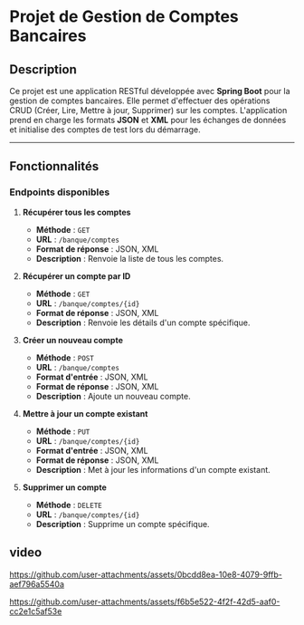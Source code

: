# Projet de Gestion de Comptes Bancaires

## Description

Ce projet est une application RESTful développée avec **Spring Boot** pour la gestion de comptes bancaires. Elle permet d'effectuer des opérations CRUD (Créer, Lire, Mettre à jour, Supprimer) sur les comptes. L'application prend en charge les formats **JSON** et **XML** pour les échanges de données et initialise des comptes de test lors du démarrage.

---

## Fonctionnalités

### Endpoints disponibles

1. **Récupérer tous les comptes**
   - **Méthode** : `GET`
   - **URL** : `/banque/comptes`
   - **Format de réponse** : JSON, XML
   - **Description** : Renvoie la liste de tous les comptes.

2. **Récupérer un compte par ID**
   - **Méthode** : `GET`
   - **URL** : `/banque/comptes/{id}`
   - **Format de réponse** : JSON, XML
   - **Description** : Renvoie les détails d'un compte spécifique.

3. **Créer un nouveau compte**
   - **Méthode** : `POST`
   - **URL** : `/banque/comptes`
   - **Format d'entrée** : JSON, XML
   - **Format de réponse** : JSON, XML
   - **Description** : Ajoute un nouveau compte.

4. **Mettre à jour un compte existant**
   - **Méthode** : `PUT`
   - **URL** : `/banque/comptes/{id}`
   - **Format d'entrée** : JSON, XML
   - **Format de réponse** : JSON, XML
   - **Description** : Met à jour les informations d'un compte existant.

5. **Supprimer un compte**
   - **Méthode** : `DELETE`
   - **URL** : `/banque/comptes/{id}`
   - **Description** : Supprime un compte spécifique.

## video

https://github.com/user-attachments/assets/0bcdd8ea-10e8-4079-9ffb-aef796a5540a



https://github.com/user-attachments/assets/f6b5e522-4f2f-42d5-aaf0-cc2e1c5af53e

